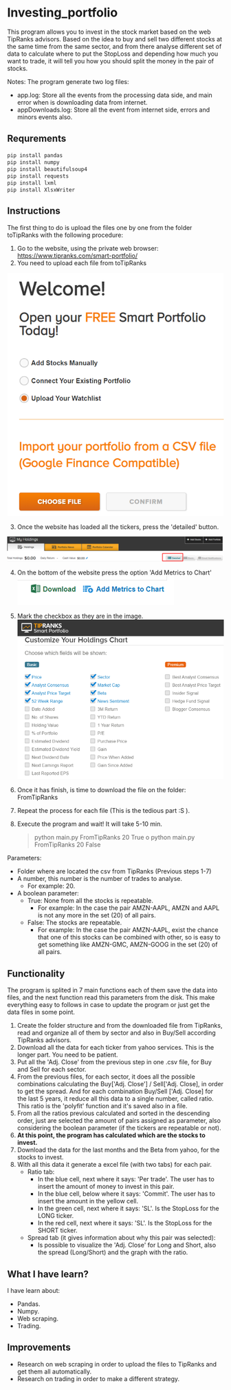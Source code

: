 # Investing_portfolio

This program allows you to invest in the stock market based on the web TipRanks advisors.
Based on the idea to buy and sell two different stocks at the same time from the same sector, and from there analyse different set of data to calculate where to put the StopLoss and depending how much you want to trade, it will tell you how you should split the money in the pair of stocks.

Notes: The program generate two log files:
* app.log: Store all the events from the processing data side, and main error when is downloading data from internet.
* appDownloads.log: Store all the event from internet side, errors and minors events also.
## Requrements
    pip install pandas
    pip install numpy
    pip install beautifulsoup4
    pip install requests
    pip install lxml
    pip install XlsxWriter
    
## Instructions
The first thing to do is upload the files one by one from the folder toTipRanks with the following procedure:

1. Go to the website, using the private web browser: https://www.tipranks.com/smart-portfolio/
2. You need to upload each file from toTipRanks 

![home](https://github.com/rgutmen/portfolioTR/blob/master/resources/1.png)

3. Once the website has loaded all the tickers, press the 'detailed' button.

![detailed](https://github.com/rgutmen/portfolioTR/blob/master/resources/2.png)

4. On the bottom of the website press the option 'Add Metrics to Chart'
![metricsToChart](https://github.com/rgutmen/portfolioTR/blob/master/resources/3.png)

5. Mark the checkbox as they are in the image.
![makrs](https://github.com/rgutmen/portfolioTR/blob/master/resources/4.png)

6. Once it has finish, is time to download the file on the folder: FromTipRanks
7. Repeat the process for each file (This is the tedious part :S ).
8. Execute the program and wait! It will take 5-10 min.


    > python main.py FromTipRanks 20 True
    o
    > python main.py FromTipRanks 20 False
    
Parameters:
   * Folder where are located the csv from TipRanks (Previous steps 1-7)
   * A number, this number is the number of trades to analyse.
        * For example: 20.
   * A boolean parameter:
        * True: None from all the stocks is repeatable. 
            - For example: In the case the pair AMZN-AAPL, AMZN and AAPL is not any more in the set (20) of all pairs.
        * False: The stocks are repeatable. 
            - For example: In the case the pair AMZN-AAPL, exist the chance that one of this stocks can be combined with other, so is easy to get something like AMZN-GMC, AMZN-GOOG in the set (20) of all pairs.

## Functionality
The program is splited in 7 main functions each of them save the data into files, and the next function read this parameters from the disk. This make everything easy to follows in case to update the program or just get the data files in some point.
1. Create the folder structure and from the downloaded file from TipRanks, read and organize all of them by sector and also in Buy/Sell according TipRanks advisors.
2. Download all the data for each ticker from yahoo services. This is the longer part. You need to be patient.
3. Put all the 'Adj. Close' from the previous step in one .csv file, for Buy and Sell for each sector.
4. From the previous files, for each sector, it does all the possible combinations calculating the Buy['Adj. Close'] / Sell['Adj. Close], in order to get the spread. And for each combination Buy/Sell ['Adj. Close] for the last 5 years, it reduce all this data to a single number, called ratio. This ratio is the 'polyfit' function and it's saved also in a file.
5. From all the ratios previous calculated and sorted in the descending order, just are selected the amount of pairs assigned as parameter, also considering the boolean parameter (if the tickers are repeatable or not).
6. **At this point, the program has calculated which are the stocks to invest.**
7. Download the data for the last months and the Beta from yahoo, for the stocks to invest.
8. With all this data it generate a excel file (with two tabs) for each pair. 
    * Ratio tab: 
        * In the blue cell, next where it says: 'Per trade'. The user has to insert the amount of money to invest in this pair.
        * In the blue cell, below where it says: 'Commit'. The user has to insert the amount in the yellow cell.
        * In the green cell, next where it says: 'SL'. Is the StopLoss for the LONG ticker.
        * In the red cell, next where it says: 'SL'. Is the StopLoss for the SHORT ticker.
    * Spread tab (it gives information about why this pair was selected): 
        * Is possible to visualize the 'Adj. Close' for Long and Short, also the spread (Long/Short) and the graph with the ratio.
   
## What I have learn?
I have learn about:
* Pandas.
* Numpy.
* Web scraping.
* Trading.

## Improvements
* Research on web scraping in order to upload the files to TipRanks and get them all automatically.
* Research on trading in order to make a different strategy. 
